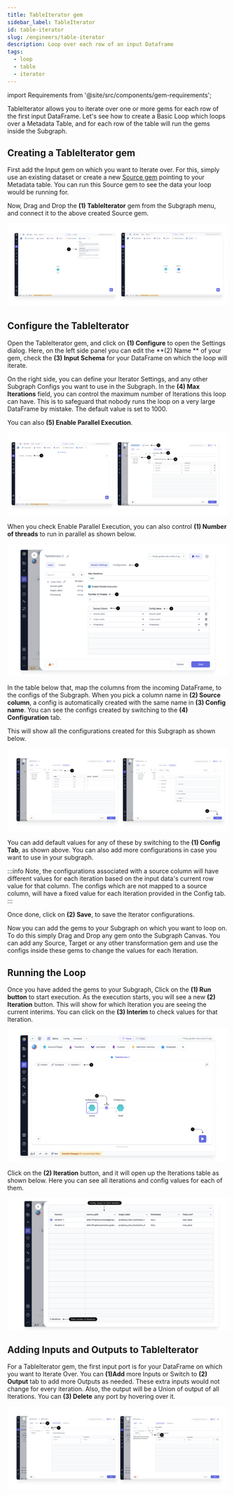 ```yaml
---
title: TableIterator gem
sidebar_label: TableIterator
id: table-iterator
slug: /engineers/table-iterator
description: Loop over each row of an input Dataframe
tags:
  - loop
  - table
  - iterator
---
```


import Requirements from '@site/src/components/gem-requirements';

<Requirements
  python_package_name="ProphecySparkBasicPython"
  python_package_version="0.1.4+"
  scala_package_name=""
  scala_package_version=""
  scala_lib="7.1.66"
  python_lib="1.8.4"
  uc_single="14.3+"
  uc_shared="14.3+"
  livy="3.0.1+"
/>

TableIterator allows you to iterate over one or more gems for each row of the first input DataFrame.
Let's see how to create a Basic Loop which loops over a Metadata Table, and for each row of the table will run the gems inside the Subgraph.

## Creating a TableIterator gem

First add the Input gem on which you want to Iterate over. For this, simply use an existing dataset or create a new [Source gem](/engineers/source-target) pointing to your Metadata table.
You can run this Source gem to see the data your loop would be running for.

Now, Drag and Drop the **(1) TableIterator** gem from the Subgraph menu, and connect it to the above created Source gem.

![Create_table_iterator](img/Create_table_iterator.png)

## Configure the TableIterator

Open the TableIterator gem, and click on **(1) Configure** to open the Settings dialog.
Here, on the left side panel you can edit the **(2) Name ** of your gem, check the **(3) Input Schema** for your DataFrame on which the loop will iterate.

On the right side, you can define your Iterator Settings, and any other Subgraph Configs you want to use in the Subgraph.
In the **(4) Max Iterations** field, you can control the maximum number of Iterations this loop can have. This is to safeguard that nobody runs the loop on a very large DataFrame by mistake. The default value is set to 1000.

You can also **(5) Enable Parallel Execution**.

![configure_loop](img/Configure_table_iterator.png)

When you check Enable Parallel Execution, you can also control **(1) Number of threads** to run in parallel as shown below.

![loop_settings](img/loop_settings.png)

In the table below that, map the columns from the incoming DataFrame, to the configs of the Subgraph.
When you pick a column name in **(2) Source column**, a config is automatically created with the same name in **(3) Config name**. You can see the configs created by switching to the **(4) Configuration** tab.

This will show all the configurations created for this Subgraph as shown below.

![loop_configs](img/loop_configs.png)

You can add default values for any of these by switching to the **(1) Config Tab**, as shown above. You can also add more configurations in case you want to use in your subgraph.

:::info
Note, the configurations associated with a source column will have different values for each iteration based on the input data's current row value for that column.
The configs which are not mapped to a source column, will have a fixed value for each Iteration provided in the Config tab.
:::

Once done, click on **(2) Save**, to save the Iterator configurations.

Now you can add the gems to your Subgraph on which you want to loop on. To do this simply Drag and Drop any gem onto the Subgraph Canvas.
You can add any Source, Target or any other transformation gem and use the configs inside these gems to change the values for each Iteration.

## Running the Loop

Once you have added the gems to your Subgraph, Click on the **(1) Run button** to start execution.
As the execution starts, you will see a new **(2) Iteration** button. This will show for which Iteration you are seeing the current interims.
You can click on the **(3) Interim** to check values for that Iteration.

![run_loop](img/Run_loop.png)

Click on the **(2) Iteration** button, and it will open up the Iterations table as shown below. Here you can see all iterations and config values for each of them.

![iterations](img/Iterations.png)

## Adding Inputs and Outputs to TableIterator

For a TableIterator gem, the first input port is for your DataFrame on which you want to Iterate Over.
You can **(1)Add** more Inputs or Switch to **(2) Output** tab to add more Outputs as needed. These extra inputs would not change for every iteration.
Also, the output will be a Union of output of all Iterations. You can **(3) Delete** any port by hovering over it.

![table_iterator_ports](img/loop_additional_ports.png)
